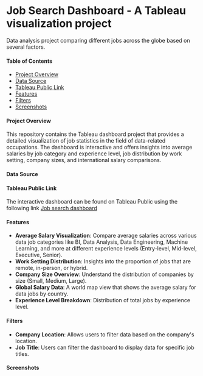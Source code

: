 # Job Search Dashboard - A Tableau visualization project 
Data analysis project comparing different jobs across the globe based on several factors.

#### Table of Contents
- [Project Overview](#project-overview)
- [Data Source](#data-source)
- [Tableau Public Link](#tableau-public-link)
- [Features](#features)
- [Filters](#filters)
- [Screenshots](#screenshots)

#### Project Overview 
This repository contains the Tableau dashboard project that provides a detailed visualization of job statistics in the field of data-related occupations. The dashboard is interactive and offers insights into average salaries by job category and experience level, job distribution by work setting, company sizes, and international salary comparisons.

#### Data Source

#### Tableau Public Link
The interactive dashboard can be found on Tableau Public using the following link [Job search dashboard](https://public.tableau.com/app/profile/aman.mehra6957/viz/Jobsearchdashboard_17107166662760/Dashboard2?publish=yes)

#### Features
- **Average Salary Visualization**: Compare average salaries across various data job categories like BI, Data Analysis, Data Engineering, Machine Learning, and more at different experience levels (Entry-level, Mid-level, Executive, Senior).
- **Work Setting Distribution**: Insights into the proportion of jobs that are remote, in-person, or hybrid.
- **Company Size Overview**: Understand the distribution of companies by size (Small, Medium, Large).
- **Global Salary Data**: A world map view that shows the average salary for data jobs by country.
- **Experience Level Breakdown**: Distribution of total jobs by experience level.

#### Filters
- **Company Location**: Allows users to filter data based on the company's location.
- **Job Title**: Users can filter the dashboard to display data for specific job titles.

#### Screenshots
